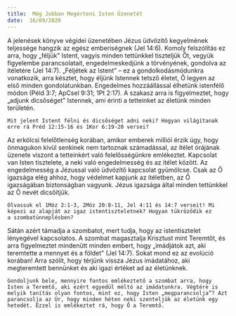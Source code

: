 ```yaml
---
title:  Még Jobban Megérteni Isten Üzenetét
date:  16/09/2020
---
```


A jelenések könyve végidei üzenetében Jézus üdvözítő kegyelmének teljessége hangzik az egész emberiségnek (Jel 14:6). Komoly felszólítás ez arra, hogy „féljük” Istent, vagyis minden tettünkkel tiszteljük Őt, vegyük figyelembe parancsolatait, engedelmeskedjünk a törvényének, gondolva az ítéletére (Jel 14:7). „Féljétek az Istent” – ez a gondolkodásmódunkra vonatkozik, arra késztet, hogy éljünk Istennek tetsző életet, Ő legyen az első minden gondolatunkban. Engedelmes hozzáállással élhetünk istenfélő módon (Péld 3:7; ApCsel 9:31; 1Pt 2:17). A szakasz arra is figyelmeztet, hogy „adjunk dicsőséget” Istennek, ami érinti a tetteinket az életünk minden területén.

`Mit jelent Istent félni és dicsőséget adni neki? Hogyan világítanak erre rá Préd 12:15-16 és 1Kor 6:19-20 versei?`

Az erkölcsi felelőtlenség korában, amikor emberek milliói érzik úgy, hogy önmagukon kívül senkinek nem tartoznak számadással, az ítélet órájának üzenete viszont a tetteinkért való felelősségünkre emlékeztet. Kapcsolat van Isten tisztelete, a neki való engedelmesség és az ítélet között. Az engedelmesség a Jézussal való üdvözítő kapcsolat gyümölcse. Csak az Ő igaz­sága elég ahhoz, hogy védelmet kapjunk az ítéletben, az Ő igazságában biztonságban vagyunk. Jézus igazsága által minden tettünkkel az Ő nevét dicsőítjük.

`Olvassuk el 1Móz 2:1-3, 2Móz 20:8-11, Jel 4:11 és 14:7 verseit! Mi képezi az alapját az igaz istentiszteletnek? Hogyan tükröződik ez a szombatünneplésben?`

Sátán azért támadja a szombatot, mert tudja, hogy az istentisztelet lényegével kapcsolatos. A szombat magasztalja Krisztust mint Teremtőt, és arra figyelmeztet mindenütt minden embert, hogy „imádjátok azt, aki teremtette a mennyet és a földet” (Jel 14:7). Sokat mond ez az evolúció korában! Arra szólít, hogy térjünk vissza Jézus imádatához, aki megteremtett bennünket és aki igazi értéket ad az életünknek.

`Gondoljunk bele, mennyire fontos emlékeztető a szombat arra, hogy Isten a Teremtő, aki ezért egyedül méltó az imádatunkra. Végtére is melyik tanítás olyan fontos, mint ez, hogy Isten „megparancsolja”? Azt parancsolja az Úr, hogy minden héten neki szenteljük az életünk egy hetedét. Ezzel is emlékeztet rá, hogy Ő a Teremtő.`